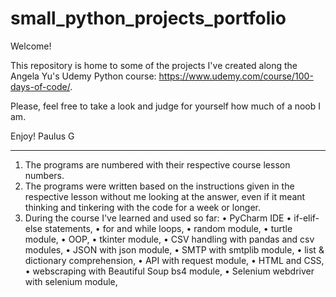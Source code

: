 # small_python_projects_portfolio

Welcome!

This repository is home to some of the projects I've created along the Angela Yu's Udemy Python course: https://www.udemy.com/course/100-days-of-code/.

Please, feel free to take a look and judge for yourself how much of a noob I am.

Enjoy!
Paulus G
___________________________________

1. The programs are numbered with their respective course lesson numbers.
2. The programs were written based on the instructions given in the respective lesson without me looking at the answer, even if it meant thinking and tinkering with the code for a week or longer.
3. During the course I've learned and used so far:
• PyCharm IDE
• if-elif-else statements,
• for and while loops,
• random module,
• turtle module,
• OOP,
• tkinter module,
• CSV handling with pandas and csv modules,
• JSON with json module,
• SMTP with smtplib module,
• list & dictionary comprehension,
• API with request module,
• HTML and CSS,
• webscraping with Beautiful Soup bs4 module,
• Selenium webdriver with selenium module,
